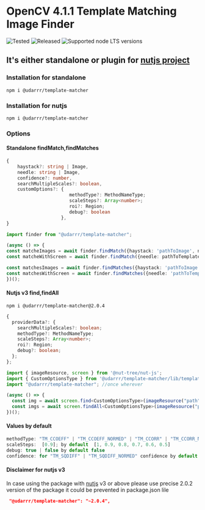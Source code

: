 # OpenCV 4.1.1 Template Matching Image Finder

![Tested](https://github.com/udarrr/TemplateMatcher/workflows/Tests/badge.svg)
![Released](https://github.com/udarrr/TemplateMatcher/workflows/Create%20tagged%20release/badge.svg)
![Supported node LTS versions](https://img.shields.io/badge/node@arch64-12%2C%2013%2C%2014%2C%2015%2C%2016%2C%2017%2C%2018%2C%2019-green)

## It's either standalone or plugin for [nutjs project](https://www.npmjs.com/package/@nut-tree/nut-js)

### Installation for standalone

```nodejs
npm i @udarrr/template-matcher
```

### Installation for nutjs

```nodejs
npm i @udarrr/template-matcher
```

### Options

#### Standalone findMatch,findMatches

```typescript
{
    haystack?: string | Image,
    needle: string | Image,
    confidence?: number,
    searchMultipleScales?: boolean,
    customOptions?: {
                       methodType?: MethodNameType; 
                       scaleSteps?: Array<number>; 
                       roi?: Region; 
                       debug?: boolean
                    },
}
```

```typescript
import finder from "@udarrr/template-matcher";

(async () => {
const matcheImages = await finder.findMatch({haystack: 'pathToImage', needle: 'pathToTemplate'});
const matcheWithScreen = await finder.findMatch({needle: pathToTemplate});

const matchesImages = await finder.findMatches({haystack: 'pathToImage', needle: 'pathToTemplate'});
const matchesWithScreen = await finder.findMatches({needle: 'pathToTemplate'});
})();


```

#### Nutjs v3 find,findAll

```nodejs
npm i @udarrr/template-matcher@2.0.4
```

```typescript
{
  providerData?: {
    searchMultipleScales?: boolean;
    methodType?: MethodNameType;
    scaleSteps?: Array<number>;
    roi?: Region;
    debug?: boolean;
  };
};
```

```typescript
import { imageResource, screen } from '@nut-tree/nut-js';
import { CustomOptionsType } from '@udarrr/template-matcher/lib/template-matching-finder.class';
import "@udarrr/template-matcher"; //once wherever

(async () => {
  const img = await screen.find<CustomOptionsType>(imageResource("path"),{ providerData: {...}});
  const imgs = await screen.findAll<CustomOptionsType>(imageResource("path"),{ providerData: {...}});
})();

```

#### Values by default

```typescript
methodType: "TM_CCOEFF" | "TM_CCOEFF_NORMED" | "TM_CCORR" | "TM_CCORR_NORMED" | "TM_SQDIFF" | "TM_SQDIFF_NORMED" by default "TM_CCOEFF_NORMED"
scaleSteps:  [0.9]; by default  [1, 0.9, 0.8, 0.7, 0.6, 0.5]
debug: true | false by default false
confidence: for "TM_SQDIFF" | "TM_SQDIFF_NORMED" confidence by default 0.98 for "TM_CCOEFF" | "TM_CCOEFF_NORMED" | "TM_CCORR" | "TM_CCORR_NORMED" by default 0.8
```

#### Disclaimer for nutjs v3

In case using the package with [nutjs](https://github.com/nut-tree/nut.js/blob/develop/lib/optionalsearchparameters.class.ts) v3 or above please use precise 2.0.2 version of the package it could be prevented in package.json lile

```json
 "@udarrr/template-matcher": "~2.0.4",
```
